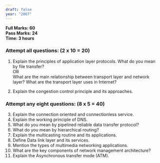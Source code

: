 ```yaml
---
draft: false
year: "2067"
---
```


**Full Marks: 60**\
**Pass Marks: 24**\
**Time: 3 hours**

### Attempt all questions: (2 x 10 = 20)

1. Explain the principles of application layer protocols. What do you mean by file transfer?\
    OR\
   What are the main relationship between transport layer and network layer? What are the transport layer
   uses in Internet?

2. Explain the congestion control principle and its approaches.

### Attempt any eight questions: (8 x 5 = 40)

3. Explain the connection oriented and connectionless service.
4. Explain the working principle of DNS.
5. What do you mean by pipelined reliable data transfer protocol?
6. What do you mean by hierarchical routing?
7. Explain the multicasting routine and its applications.
8. Define Data link layer and its services.
9. Mention the types of multimedia networking applications.
10. What are the key components of network management architecture?
11. Explain the Asynchronous transfer mode (ATM).

